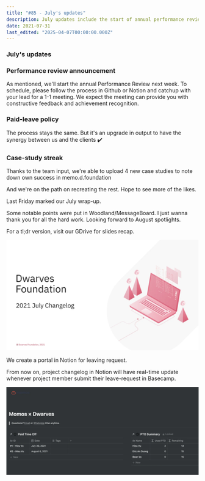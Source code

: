 ```yaml
---
title: "#85 - July's updates"
description: July updates include the start of annual performance reviews, upgraded paid-leave process, new case studies uploaded, and real-time leave requests via Notion portal.
date: 2021-07-31
last_edited: "2025-04-07T00:00:00.000Z"
---
```


### July's updates

### Performance review announcement

As mentioned, we'll start the annual Performance Review next week. To schedule, please follow the process in Github or Notion and catchup with your lead for a 1-1 meeting.
We expect the meeting can provide you with constructive feedback and achievement recognition.

### Paid-leave policy

The process stays the same. But it's an upgrade in output to have the synergy between us and the clients ✔️

### Case-study streak

Thanks to the team input, we're able to upload 4 new case studies to note down own success in memo.d.foundation

And we're on the path on recreating the rest. Hope to see more of the likes.

Last Friday marked our July wrap-up.

Some notable points were put in Woodland/MessageBoard. I just wanna thank you for all the hard work. Looking forward to August spotlights.

For a tl;dr version, visit our GDrive for slides recap.

![](assets/notion-image-1744006958731-q2dlp.webp)

We create a portal in Notion for leaving request.

From now on, project changelog in Notion will have real-time update whenever project member submit their leave-request in Basecamp.

![](assets/notion-image-1744006959189-2gxev.webp)
